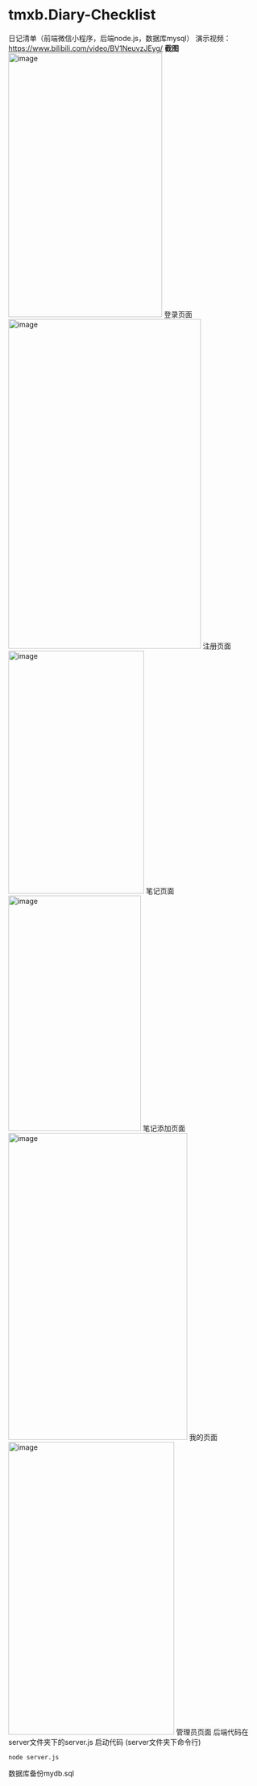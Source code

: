 # tmxb.Diary-Checklist
日记清单（前端微信小程序，后端node.js，数据库mysql）
演示视频：https://www.bilibili.com/video/BV1NeuvzJEyg/
**截图**
<img width="305" height="524" alt="image" src="https://github.com/user-attachments/assets/b30a5a54-769d-4540-956a-5e93b8a9121a" />
登录页面
<img width="382" height="654" alt="image" src="https://github.com/user-attachments/assets/a9e0cf88-1f68-4d5a-a419-eb6af3016727" />
注册页面
<img width="269" height="482" alt="image" src="https://github.com/user-attachments/assets/c243bf37-b8b1-41b4-8654-38bdab9363fc" />
笔记页面
<img width="263" height="467" alt="image" src="https://github.com/user-attachments/assets/3e552e48-e8c7-4bb3-977b-b90618976a7f" />
笔记添加页面
<img width="355" height="609" alt="image" src="https://github.com/user-attachments/assets/281a0755-af09-49af-a9a3-770aa994ec09" />
我的页面
<img width="329" height="581" alt="image" src="https://github.com/user-attachments/assets/459665fc-2f2c-4346-a01e-03b282affc3e" />
管理员页面
后端代码在server文件夹下的server.js
启动代码 (server文件夹下命令行)
```
node server.js
```
数据库备份mydb.sql
